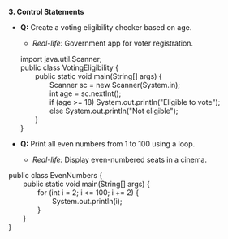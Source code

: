 **3. Control Statements**

- **Q:** Create a voting eligibility checker based on age.
  - *Real-life:* Government app for voter registration.

  import java.util.Scanner;\
public class VotingEligibility {\
`    `public static void main(String[] args) {\
`        `Scanner sc = new Scanner(System.in);\
`        `int age = sc.nextInt();\
`        `if (age >= 18) System.out.println("Eligible to vote");\
`        `else System.out.println("Not eligible");\
`    `}\
}

- **Q:** Print all even numbers from 1 to 100 using a loop.
  - *Real-life:* Display even-numbered seats in a cinema.

public class EvenNumbers {\
`    `public static void main(String[] args) {\
`        `for (int i = 2; i <= 100; i += 2) {\
`            `System.out.println(i);\
`        `}\
`    `}\
}